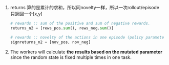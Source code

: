 1. returns 算的是累计的求和，所以同novelty一样，所以一次rollout/episode 只返回一个[x,y]

   ```python
   # rewards :: sum of the positive and sum of negative rewards.
   returns_n2 = [rews_pos.sum(), rews_neg.sum()]
   
   # rewards :: novelty of the actions in one episode (policy parameterised either by postive or negative)
   signreturns_n2 = [nov_pos, nov_neg]
   
   ```

2. The workers will calculate **the results based on the mutated parameter** since the random state is fixed multiple times in one task.